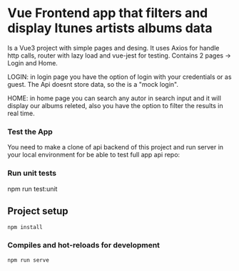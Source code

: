 # Vue Frontend app that filters and display Itunes artists albums data
Is a Vue3 project with simple pages and desing. It uses Axios for handle http calls, router with lazy load and vue-jest for testing.
Contains 2 pages -> Login and Home.

LOGIN: in login page you have the option of login with your credentials or as guest. The Api doesnt store data, so the 
is a "mock login".

HOME: in home page you can search any autor in search input and it will display our albums releted, also you have the option to filter the results in real time.

### Test the App
You need to make a clone of api backend of this project and run server in your local environment for be able to test full app
api repo:

### Run unit tests
npm run test:unit

## Project setup
```
npm install
```
### Compiles and hot-reloads for development
```
npm run serve
```
